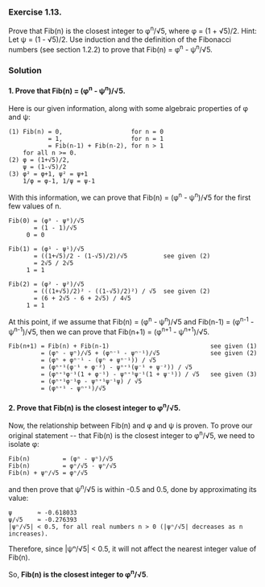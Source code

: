 ### Exercise 1.13.
Prove that Fib(n) is the closest integer to φ<sup>n</sup>/√5, where φ = (1 +
√5)/2. Hint: Let ψ = (1 - √5)/2. Use induction and the definition of the
Fibonacci numbers (see section 1.2.2) to prove that Fib(n) = φ<sup>n</sup> -
ψ<sup>n</sup>/√5.

### Solution

#### 1. Prove that Fib(n) = (φ<sup>n</sup> - ψ<sup>n</sup>)/√5.

Here is our given information, along with some algebraic properties of φ and ψ:

    (1) Fib(n) = 0,                   for n = 0
               = 1,                   for n = 1
               = Fib(n-1) + Fib(n-2), for n > 1
        for all n >= 0.
    (2) φ = (1+√5)/2,
        ψ = (1-√5)/2
    (3) φ² = φ+1, ψ² = ψ+1
        1/φ = φ-1, 1/ψ = ψ-1   

With this information, we can prove that Fib(n) = (φ<sup>n</sup> -
ψ<sup>n</sup>)/√5 for the first few values of n.

    Fib(0) = (φ⁰ - ψ⁰)/√5
           = (1 - 1)/√5
         0 = 0

    Fib(1) = (φ¹ - ψ¹)/√5
           = ((1+√5)/2 - (1-√5)/2)/√5          see given (2)
           = 2√5 / 2√5
         1 = 1

    Fib(2) = (φ² - ψ²)/√5
           = (((1+√5)/2)² - ((1-√5)/2)²) / √5  see given (2)
           = (6 + 2√5 - 6 + 2√5) / 4√5
         1 = 1
At this point, if we assume that Fib(n) = (φ<sup>n</sup> - ψ<sup>n</sup>)/√5 and
Fib(n-1) = (φ<sup>n-1</sup> - ψ<sup>n-1</sup>)/√5, then we can prove that
Fib(n+1) = (φ<sup>n+1</sup> - ψ<sup>n+1</sup>)/√5.

    Fib(n+1) = Fib(n) + Fib(n-1)                            see given (1)
             = (φⁿ - ψⁿ)/√5 + (φⁿ⁻¹ - ψⁿ⁻¹)/√5              see given (2)
             = (φⁿ + φⁿ⁻¹ - (ψⁿ + ψⁿ⁻¹)) / √5
             = (φⁿ⁺¹(φ⁻¹ + φ⁻²) - ψⁿ⁺¹(ψ⁻¹ + ψ⁻²)) / √5
             = (φⁿ⁺¹φ⁻¹(1 + φ⁻¹) - ψⁿ⁺¹ψ⁻¹(1 + ψ⁻¹)) / √5   see given (3)
             = (φⁿ⁺¹φ⁻¹φ - ψⁿ⁺¹ψ⁻¹ψ) / √5
             = (φⁿ⁺¹ - ψⁿ⁺¹)/√5

#### 2. Prove that Fib(n) is the closest integer to φ<sup>n</sup>/√5.
Now, the relationship between Fib(n) and φ and ψ is proven. To prove our
original statement -- that Fib(n) is the closest integer to φ<sup>n</sup>/√5, we
need to isolate φ:

    Fib(n)         = (φⁿ - ψⁿ)/√5
    Fib(n)         = φⁿ/√5 - ψⁿ/√5
    Fib(n) + ψⁿ/√5 = φⁿ/√5
and then prove that ψ<sup>n</sup>/√5 is within -0.5 and 0.5, done by
approximating its value:

    ψ       ≈ -0.618033
    ψ/√5    ≈ -0.276393
    |ψⁿ/√5| < 0.5, for all real numbers n > 0 (|ψⁿ/√5| decreases as n
    increases).
Therefore, since |ψⁿ/√5| < 0.5, it will not affect the nearest integer value of
Fib(n).

So, **Fib(n) is the closest integer to φ**<sup>**n**</sup>**/√5**.
